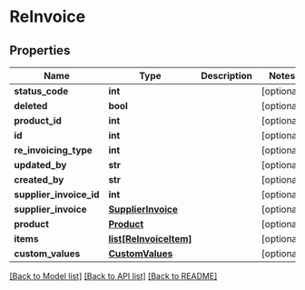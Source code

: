 # ReInvoice

## Properties
Name | Type | Description | Notes
------------ | ------------- | ------------- | -------------
**status_code** | **int** |  | [optional] 
**deleted** | **bool** |  | [optional] 
**product_id** | **int** |  | [optional] 
**id** | **int** |  | [optional] 
**re_invoicing_type** | **int** |  | [optional] 
**updated_by** | **str** |  | [optional] 
**created_by** | **str** |  | [optional] 
**supplier_invoice_id** | **int** |  | [optional] 
**supplier_invoice** | [**SupplierInvoice**](SupplierInvoice.md) |  | [optional] 
**product** | [**Product**](Product.md) |  | [optional] 
**items** | [**list[ReInvoiceItem]**](ReInvoiceItem.md) |  | [optional] 
**custom_values** | [**CustomValues**](CustomValues.md) |  | [optional] 

[[Back to Model list]](../README.md#documentation-for-models) [[Back to API list]](../README.md#documentation-for-api-endpoints) [[Back to README]](../README.md)

